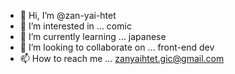 - 👋 Hi, I’m @zan-yai-htet
- 👀 I’m interested in ... comic
- 🌱 I’m currently learning ... japanese
- 💞️ I’m looking to collaborate on ... front-end dev
- 📫 How to reach me ... zanyaihtet.gic@gmail.com

<!---
zan-yai-htet/zan-yai-htet is a ✨ special ✨ repository because its `README.md` (this file) appears on your GitHub profile.
You can click the Preview link to take a look at your changes.
--->
